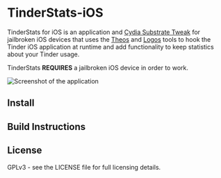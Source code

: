 # TinderStats-iOS
TinderStats for iOS is an application and [Cydia Substrate Tweak](http://iphonedevwiki.net/index.php/Cydia_Substrate) for jailbroken iOS devices that uses the [Theos](http://iphonedevwiki.net/index.php/Theos) and [Logos](http://iphonedevwiki.net/index.php/Logos) tools to hook the Tinder iOS application at runtime and add functionality to keep statistics about your Tinder usage.

TinderStats **REQUIRES** a jailbroken iOS device in order to work.

![Screenshot of the application](https://github.com/pathtoscreenshothere)

## Install

## Build Instructions

## License

GPLv3 - see the LICENSE file for full licensing details.
